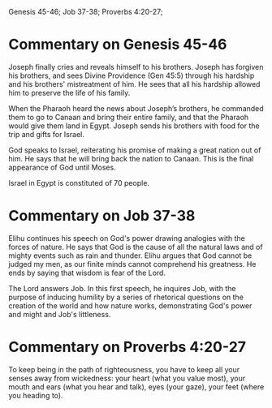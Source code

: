Genesis 45-46; Job 37-38; Proverbs 4:20-27;
# Commentary on Genesis 45-46
Joseph finally cries and reveals himself to his brothers. Joseph has forgiven his brothers, and sees Divine Providence (Gen 45:5) through his hardship and his brothers' mistreatment of him. He sees that all his hardship allowed him to preserve the life of his family.

When the Pharaoh heard the news about Joseph’s brothers, he commanded them to go to Canaan and bring their entire family, and that the Pharaoh would give them land in Egypt. Joseph sends his brothers with food for the trip and gifts for Israel.

God speaks to Israel, reiterating his promise of making a great nation out of him. He says that he will bring back the nation to Canaan. This is the final appearance of God until Moses.

Israel in Egypt is constituted of 70 people.
# Commentary on Job 37-38
Elihu continues his speech on God's power drawing analogies with the forces of nature. He says that God is the cause of all the natural laws and of mighty events such as rain and thunder. Elihu argues that God cannot be judged my men, as our finite minds cannot comprehend his greatness. He ends by saying that wisdom is fear of the Lord.

The Lord answers Job. In this first speech, he inquires Job, with the purpose of inducing humility by a series of rhetorical questions on the creation of the world and how nature works, demonstrating God's power and might and Job's littleness.
# Commentary on Proverbs 4:20-27
To keep being in the path of righteousness, you have to keep all your senses away from wickedness: your heart (what you value most), your mouth and ears (what you hear and talk), eyes (your gaze), your feet (where you heading to).